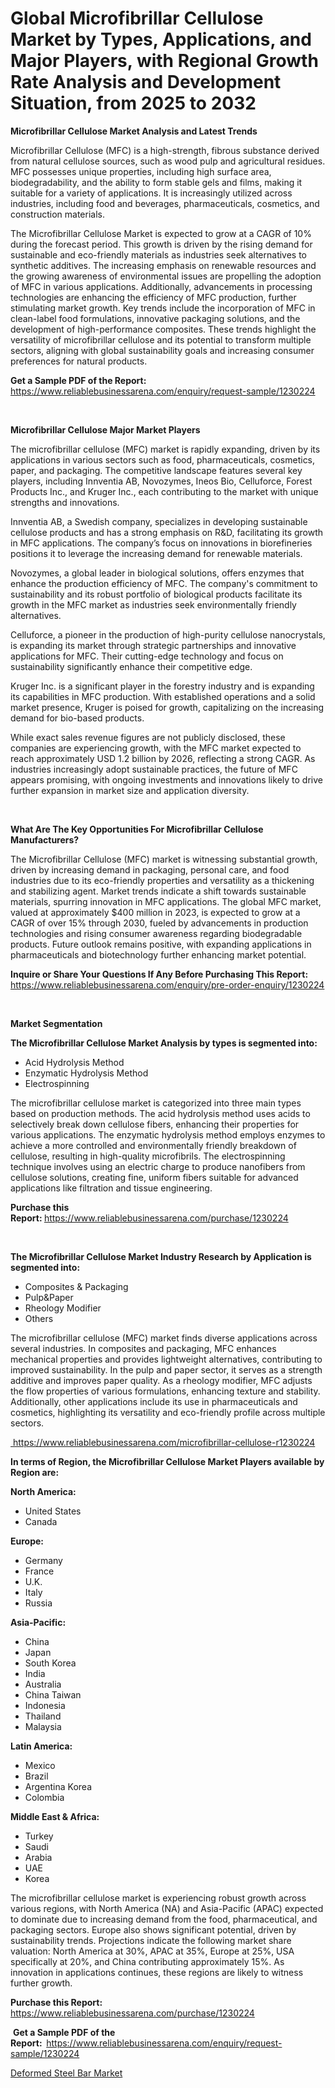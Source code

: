 <p><h1>Global Microfibrillar Cellulose Market by Types, Applications, and Major Players, with Regional Growth Rate Analysis and Development Situation, from 2025 to 2032</h1></p><p><strong>Microfibrillar Cellulose Market Analysis and Latest Trends</strong></p>
<p><p>Microfibrillar Cellulose (MFC) is a high-strength, fibrous substance derived from natural cellulose sources, such as wood pulp and agricultural residues. MFC possesses unique properties, including high surface area, biodegradability, and the ability to form stable gels and films, making it suitable for a variety of applications. It is increasingly utilized across industries, including food and beverages, pharmaceuticals, cosmetics, and construction materials.</p><p>The Microfibrillar Cellulose Market is expected to grow at a CAGR of 10% during the forecast period. This growth is driven by the rising demand for sustainable and eco-friendly materials as industries seek alternatives to synthetic additives. The increasing emphasis on renewable resources and the growing awareness of environmental issues are propelling the adoption of MFC in various applications. Additionally, advancements in processing technologies are enhancing the efficiency of MFC production, further stimulating market growth. Key trends include the incorporation of MFC in clean-label food formulations, innovative packaging solutions, and the development of high-performance composites. These trends highlight the versatility of microfibrillar cellulose and its potential to transform multiple sectors, aligning with global sustainability goals and increasing consumer preferences for natural products.</p></p>
<p><strong>Get a Sample PDF of the Report:&nbsp;</strong> <a href="https://www.reliablebusinessarena.com/enquiry/request-sample/1230224?utm_campaign=3515&utm_medium=2&utm_source=Github&utm_content=ia&utm_term=01042025&utm_id=microfibrillar-cellulose">https://www.reliablebusinessarena.com/enquiry/request-sample/1230224</a></p>
<p>&nbsp;</p>
<p><strong>Microfibrillar Cellulose Major Market Players</strong></p>
<p><p>The microfibrillar cellulose (MFC) market is rapidly expanding, driven by its applications in various sectors such as food, pharmaceuticals, cosmetics, paper, and packaging. The competitive landscape features several key players, including Innventia AB, Novozymes, Ineos Bio, Celluforce, Forest Products Inc., and Kruger Inc., each contributing to the market with unique strengths and innovations.</p><p>Innventia AB, a Swedish company, specializes in developing sustainable cellulose products and has a strong emphasis on R&D, facilitating its growth in MFC applications. The company’s focus on innovations in biorefineries positions it to leverage the increasing demand for renewable materials.</p><p>Novozymes, a global leader in biological solutions, offers enzymes that enhance the production efficiency of MFC. The company's commitment to sustainability and its robust portfolio of biological products facilitate its growth in the MFC market as industries seek environmentally friendly alternatives.</p><p>Celluforce, a pioneer in the production of high-purity cellulose nanocrystals, is expanding its market through strategic partnerships and innovative applications for MFC. Their cutting-edge technology and focus on sustainability significantly enhance their competitive edge.</p><p>Kruger Inc. is a significant player in the forestry industry and is expanding its capabilities in MFC production. With established operations and a solid market presence, Kruger is poised for growth, capitalizing on the increasing demand for bio-based products.</p><p>While exact sales revenue figures are not publicly disclosed, these companies are experiencing growth, with the MFC market expected to reach approximately USD 1.2 billion by 2026, reflecting a strong CAGR. As industries increasingly adopt sustainable practices, the future of MFC appears promising, with ongoing investments and innovations likely to drive further expansion in market size and application diversity.</p></p>
<p>&nbsp;</p>
<p><strong>What Are The Key Opportunities For Microfibrillar Cellulose Manufacturers?</strong></p>
<p><p>The Microfibrillar Cellulose (MFC) market is witnessing substantial growth, driven by increasing demand in packaging, personal care, and food industries due to its eco-friendly properties and versatility as a thickening and stabilizing agent. Market trends indicate a shift towards sustainable materials, spurring innovation in MFC applications. The global MFC market, valued at approximately $400 million in 2023, is expected to grow at a CAGR of over 15% through 2030, fueled by advancements in production technologies and rising consumer awareness regarding biodegradable products. Future outlook remains positive, with expanding applications in pharmaceuticals and biotechnology further enhancing market potential.</p></p>
<p><strong>Inquire or Share Your Questions If Any Before Purchasing This Report:</strong> <a href="https://www.reliablebusinessarena.com/enquiry/pre-order-enquiry/1230224?utm_campaign=3515&utm_medium=2&utm_source=Github&utm_content=ia&utm_term=01042025&utm_id=microfibrillar-cellulose">https://www.reliablebusinessarena.com/enquiry/pre-order-enquiry/1230224</a></p>
<p>&nbsp;</p>
<p><strong>Market Segmentation</strong></p>
<p><strong>The Microfibrillar Cellulose Market Analysis by types is segmented into:</strong></p>
<p><ul><li>Acid Hydrolysis Method</li><li>Enzymatic Hydrolysis Method</li><li>Electrospinning</li></ul></p>
<p><p>The microfibrillar cellulose market is categorized into three main types based on production methods. The acid hydrolysis method uses acids to selectively break down cellulose fibers, enhancing their properties for various applications. The enzymatic hydrolysis method employs enzymes to achieve a more controlled and environmentally friendly breakdown of cellulose, resulting in high-quality microfibrils. The electrospinning technique involves using an electric charge to produce nanofibers from cellulose solutions, creating fine, uniform fibers suitable for advanced applications like filtration and tissue engineering.</p></p>
<p><strong>Purchase this Report:&nbsp;</strong><a href="https://www.reliablebusinessarena.com/purchase/1230224?utm_campaign=3515&utm_medium=2&utm_source=Github&utm_content=ia&utm_term=01042025&utm_id=microfibrillar-cellulose">https://www.reliablebusinessarena.com/purchase/1230224</a></p>
<p>&nbsp;</p>
<p><strong>The Microfibrillar Cellulose Market Industry Research by Application is segmented into:</strong></p>
<p><ul><li>Composites & Packaging</li><li>Pulp&Paper</li><li>Rheology Modifier</li><li>Others</li></ul></p>
<p><p>The microfibrillar cellulose (MFC) market finds diverse applications across several industries. In composites and packaging, MFC enhances mechanical properties and provides lightweight alternatives, contributing to improved sustainability. In the pulp and paper sector, it serves as a strength additive and improves paper quality. As a rheology modifier, MFC adjusts the flow properties of various formulations, enhancing texture and stability. Additionally, other applications include its use in pharmaceuticals and cosmetics, highlighting its versatility and eco-friendly profile across multiple sectors.</p></p>
<p><a href="https://www.reliablebusinessarena.com/microfibrillar-cellulose-r1230224?utm_campaign=3515&utm_medium=2&utm_source=Github&utm_content=ia&utm_term=01042025&utm_id=microfibrillar-cellulose">&nbsp;https://www.reliablebusinessarena.com/microfibrillar-cellulose-r1230224</a></p>
<p><strong>In terms of Region, the Microfibrillar Cellulose Market Players available by Region are:</strong></p>
<p>
    <p> <strong> North America: </strong>
        <ul>
            <li>United States</li>
            <li>Canada</li>
        </ul>
        </p> 
    <p> <strong> Europe: </strong>
        <ul>
            <li>Germany</li>
            <li>France</li>
            <li>U.K.</li>
            <li>Italy</li>
            <li>Russia</li>
        </ul>
        </p> 
    <p> <strong> Asia-Pacific: </strong>
        <ul>
            <li>China</li>
            <li>Japan</li>
            <li>South Korea</li>
            <li>India</li>
            <li>Australia</li>
            <li>China Taiwan</li>
            <li>Indonesia</li>
            <li>Thailand</li>
            <li>Malaysia</li>
        </ul>
        </p> 
    <p> <strong> Latin America: </strong>
        <ul>
            <li>Mexico</li>
            <li>Brazil</li>
            <li>Argentina Korea</li>
            <li>Colombia</li>
        </ul>
        </p> 
    <p> <strong> Middle East & Africa: </strong>
        <ul>
            <li>Turkey</li>
            <li>Saudi</li>
            <li>Arabia</li>
            <li>UAE</li>
            <li>Korea</li>
        </ul>
    </p>
    </p>
<p><p>The microfibrillar cellulose market is experiencing robust growth across various regions, with North America (NA) and Asia-Pacific (APAC) expected to dominate due to increasing demand from the food, pharmaceutical, and packaging sectors. Europe also shows significant potential, driven by sustainability trends. Projections indicate the following market share valuation: North America at 30%, APAC at 35%, Europe at 25%, USA specifically at 20%, and China contributing approximately 15%. As innovation in applications continues, these regions are likely to witness further growth.</p></p>
<p><strong>Purchase this Report: </strong><a href="https://www.reliablebusinessarena.com/purchase/1230224?utm_campaign=3515&utm_medium=2&utm_source=Github&utm_content=ia&utm_term=01042025&utm_id=microfibrillar-cellulose">https://www.reliablebusinessarena.com/purchase/1230224</a></p>
<p>&nbsp;<strong>Get a Sample PDF of the Report:&nbsp;&nbsp;</strong><a href="https://www.reliablebusinessarena.com/enquiry/request-sample/1230224?utm_campaign=3515&utm_medium=2&utm_source=Github&utm_content=ia&utm_term=01042025&utm_id=microfibrillar-cellulose">https://www.reliablebusinessarena.com/enquiry/request-sample/1230224</a></p>
<p><strong></strong></p>
<p><p><a href="https://github.com/wyettillesr4/Market-Research-Report-List-1/blob/main/deformed-steel-bar-market.md?utm_campaign=3515&utm_medium=2&utm_source=Github&utm_content=ia&utm_term=01042025&utm_id=microfibrillar-cellulose">Deformed Steel Bar Market</a></p></p>